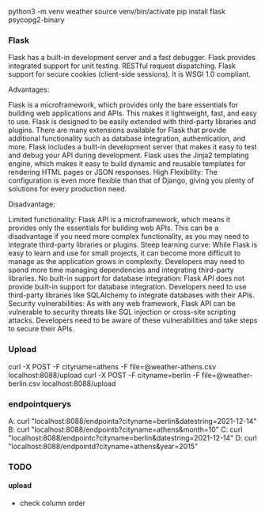 python3 -m venv weather
source venv/bin/activate
pip install flask psycopg2-binary



### Flask 

Flask has a built-in development server and a fast debugger.
Flask provides integrated support for unit testing.
RESTful request dispatching.
Flask support for secure cookies (client-side sessions).
It is WSGI 1.0 compliant.

Advantages:

Flask is a microframework, which provides only the bare essentials for building web applications and APIs. This makes it lightweight, fast, and easy to use.
Flask is designed to be easily extended with third-party libraries and plugins. There are many extensions available for Flask that provide additional functionality such as database integration, authentication, and more.
 Flask includes a built-in development server that makes it easy to test and debug your API during development.
Flask uses the Jinja2 templating engine, which makes it easy to build dynamic and reusable templates for rendering HTML pages or JSON responses.
High Flexibility: The configuration is even more flexible than that of Django, giving you plenty of solutions for every production need.

Disadvantage:

Limited functionality: Flask API is a microframework, which means it provides only the essentials for building web APIs. This can be a disadvantage if you need more complex functionality, as you may need to integrate third-party libraries or plugins.
Steep learning curve: While Flask is easy to learn and use for small projects, it can become more difficult to manage as the application grows in complexity. Developers may need to spend more time managing dependencies and integrating third-party libraries.
No built-in support for database integration: Flask API does not provide built-in support for database integration. Developers need to use third-party libraries like SQLAlchemy to integrate databases with their APIs.
Security vulnerabilities: As with any web framework, Flask API can be vulnerable to security threats like SQL injection or cross-site scripting attacks. Developers need to be aware of these vulnerabilities and take steps to secure their APIs.

### Upload

curl -X POST -F cityname=athens -F file=@weather-athens.csv localhost:8088/upload
curl -X POST -F cityname=berlin -F file=@weather-berlin.csv localhost:8088/upload

### endpointquerys 

A: curl "localhost:8088/endpointa?cityname=berlin&datestring=2021-12-14"
B: curl "localhost:8088/endpointb?cityname=athens&month=10"
C: curl "localhost:8088/endpointc?cityname=berlin&datestring=2021-12-14"
D: curl "localhost:8088/endpointd?cityname=athens&year=2015"



### TODO

#### upload
- check column order



